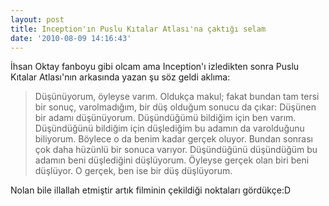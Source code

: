 ```yaml
---
layout: post
title: Inception'ın Puslu Kıtalar Atlası'na çaktığı selam
date: '2010-08-09 14:16:43'
---
```


İhsan Oktay fanboyu gibi olcam ama Inception'ı izledikten sonra Puslu Kıtalar Atlası'nın arkasında yazan şu söz geldi aklıma:
<blockquote>Düşünüyorum, öyleyse varım. Oldukça makul; fakat bundan tam tersi bir sonuç, varolmadığım, bir düş olduğum sonucu da çıkar: Düşünen bir adamı düşünüyorum. Düşündüğümü bildiğim için ben varım. Düşündüğünü bildiğim için düşlediğim bu adamın da varolduğunu biliyorum. Böylece o da benim kadar gerçek oluyor. Bundan sonrası çok daha hüzünlü bir sonuca varıyor. Düşündüğünü düşündüğüm bu adamın beni düşlediğini düşlüyorum. Öyleyse gerçek olan biri beni düşlüyor. O gerçek, ben ise bir düş düşlüyorum.</blockquote>
Nolan bile illallah etmiştir artık filminin çekildiği noktaları gördükçe:D